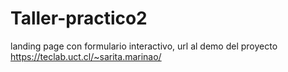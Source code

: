 # Taller-practico2
 landing page con formulario interactivo,
 url al demo del proyecto https://teclab.uct.cl/~sarita.marinao/

